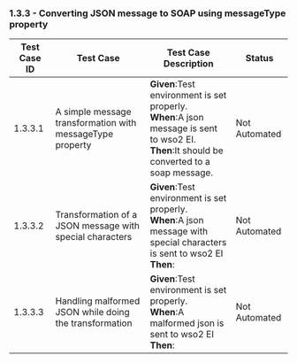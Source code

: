 ### 1.3.3 - Converting JSON message to SOAP using messageType property


| Test Case ID| Test Case| Test Case Description| Status|
| ----------| --------| ----------| ------|
| 1.3.3.1| A simple message transformation with messageType property | **Given**:Test environment is set properly. </br> **When**:A json message is sent to wso2 EI. </br> **Then**:It should be converted to a soap message.| Not Automated|
| 1.3.3.2| Transformation of a JSON message with special characters| **Given**:Test environment is set properly. </br> **When**:A json message with special characters is sent to wso2 EI</br> **Then**:| Not Automated|
| 1.3.3.3| Handling malformed JSON while doing the transformation| **Given**:Test environment is set properly. </br> **When**:A malformed json is sent to wso2 EI</br> **Then**:| Not Automated|
